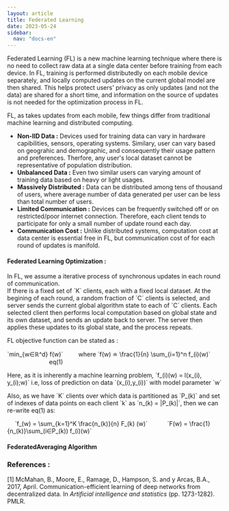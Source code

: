 ```yaml
---
layout: article
title: Federated Learning
date: 2023-05-24
sidebar:
  nav: "docs-en"
---
```



<html>

<!--- Adding Google Analytics -->
<!-- Global site tag (gtag.js) - Google Analytics -->
<script async src="https://www.googletagmanager.com/gtag/js?id=UA-154990580-2"></script>
<script>
  window.dataLayer = window.dataLayer || [];
  function gtag(){dataLayer.push(arguments);}
  gtag('js', new Date());

  gtag('config', 'UA-154990580-2');
</script>
<!-- End of Google Analytics Code -->
<!-- Adding MathJAX -->
<script src="https://polyfill.io/v3/polyfill.min.js?features=es6"></script>
  <script id="MathJax-script" async
          src="https://cdn.jsdelivr.net/npm/mathjax@3/es5/tex-mml-chtml.js">
  </script>
  <script async="true" src="https://cdn.jsdelivr.net/npm/mathjax@2/MathJax.js?config=AM_CHTML"> </script>
<!-- End of MathJAX -->


<body>
<p>
Federated Learning (FL) is a new machine learning technique where there is no need to collect raw data at a single data center before training from each device. 
In FL, training is performed distributedly on each mobile device separately, and locally computed updates on the current global model are then shared. 
This helps protect users' privacy as only updates (and not the data) are shared for a short time, and information on the source of updates is not needed for the optimization process in FL.
</p>
<p>
FL, as takes updates from each mobile, few things differ from traditional machine learning and distributed computing.<br>
<ul>
  <li><b>Non-IID Data :</b> Devices used for training data can vary in hardware capibilities, sensors, operating systems. Similary, user can vary based on geograhic and demographic, and consequently their usage pattern and preferences. Therfore, any user's local dataset cannot be representative of population distribution.</li>
  <li><b>Unbalanced Data :</b> Even two similar users can varying amount of training data based on heavy or light usages.</li>
  <li><b>Massively Distributed :</b> Data can be distributed among tens of thousand of users, where average number of data generated per user can be less than total number of users.</li>
  <li><b>Limited Communication :</b> Devices can be frequently switched off or on restricted/poor internet connection. Therefore, each client tends to participate for only a small number of update round each day.</li>
  <li><b>Communication Cost :</b> Unlike distributed systems, computation cost at data center is essential free in FL, but communication cost of for each round of updates is manifold.</li>
</ul>
</p>
<h4>Federated Learning Optimization :</h4>
<p>In FL, we assume a iterative process of synchronous updates in each round of communication.<br>
If there is a fixed set of `K` clients, each with a fixed local dataset. At the begining of each round, a random fraction of `C` clients is selected, and server sends the current global algorithm state to each of `C` clients. 
Each selected client then performs local computation based on global state and its own dataset, and sends an update back to server. The server then applies these updates to its global state, and the process repeats.</p>
<p>FL objective function can be stated as :</p>
<p>`min_{w&isin;&Ropf;^d} f(w)` &emsp;&emsp; where `f(w) &esdot; \frac{1}{n} \sum_{i=1}^n f_(i)(w)` &emsp;&emsp;&emsp;&emsp;&emsp;&emsp;&emsp;eq(1)</p>
<p>Here, as it is inherently a machine learning problem, `f_(i)(w) = l(x_(i), y_(i);w)` i.e, loss of prediction on data `(x_(i),y_(i))` with model parameter `w`</p>
<p>Also, as we have `K` clients over which data is partitioned as `P_(k)` and set of indexes of data points on each client `k` as `n_(k) = |P_(k)|`, then we can re-write eq(1) as: </p>
<p>&emsp; `f_(w) = \sum_{k=1}^K \frac{n_(k)}{n} F_(k) (w)` &emsp;&emsp;&emsp;`F(w) = \frac{1}{n_(k)}\sum_(i&isin;P_(k)) f_(i)(w)`</p>

<h4>FederatedAveraging Algorithm</h4>
<p></p>
<h3>References :</h3>
[1] McMahan, B., Moore, E., Ramage, D., Hampson, S. and y Arcas, B.A., 2017, April. Communication-efficient learning of deep networks from decentralized data. In <i>Artificial intelligence and statistics</i> (pp. 1273-1282). PMLR.<br>

</body>
</html>
